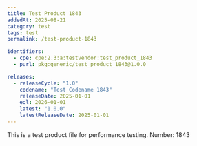 ```yaml
---
title: Test Product 1843
addedAt: 2025-08-21
category: test
tags: test
permalink: /test-product-1843

identifiers:
  - cpe: cpe:2.3:a:testvendor:test_product_1843
  - purl: pkg:generic/test_product_1843@1.0.0

releases:
  - releaseCycle: "1.0"
    codename: "Test Codename 1843"
    releaseDate: 2025-01-01
    eol: 2026-01-01
    latest: "1.0.0"
    latestReleaseDate: 2025-01-01
---
```


This is a test product file for performance testing. Number: 1843
